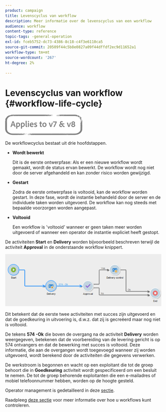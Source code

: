 ```yaml
---
product: campaign
title: Levenscyclus van workflow
description: Meer informatie over de levenscyclus van een workflow
audience: workflow
content-type: reference
topic-tags: -general-operation
exl-id: fceb5752-dc73-4386-8c18-c4f3e6110ca5
source-git-commit: 20509f44c5b8e0827a09f44dffdf2ec9d11652a1
workflow-type: tm+mt
source-wordcount: '267'
ht-degree: 2%

---
```


# Levenscyclus van workflow {#workflow-life-cycle}

![](../../assets/common.svg)

De workflowcyclus bestaat uit drie hoofdstappen.

* **Wordt bewerkt**

   Dit is de eerste ontwerpfase: Als er een nieuwe workflow wordt gemaakt, wordt de status ervan bewerkt. De workflow wordt nog niet door de server afgehandeld en kan zonder risico worden gewijzigd.

* **Gestart**

   Zodra de eerste ontwerpfase is voltooid, kan de workflow worden gestart. In deze fase, wordt de instantie behandeld door de server en de individuele taken worden uitgevoerd. De workflow kan nog steeds met bepaalde voorzorgen worden aangepast.

* **Voltooid**

   Een workflow is &#39;voltooid&#39; wanneer er geen taken meer worden uitgevoerd of wanneer een operator de instantie expliciet heeft gestopt.

De activiteiten **Start** en **Delivery** worden bijvoorbeeld beschreven terwijl de activiteit **Approval** in de onderstaande workflow knippert.

![](assets/new-workflow-6.png)

Dit betekent dat de eerste twee activiteiten met succes zijn uitgevoerd en dat de goedkeuring in uitvoering is, d.w.z. dat zij is gecreëerd maar nog niet is voltooid.

De tekens **574 -Ok** die boven de overgang na de activiteit **Delivery** worden weergegeven, betekenen dat de voorbereiding van de levering gericht is op 574 ontvangers en dat de bewerking met succes is voltooid. Deze informatie, die aan de overgangen wordt toegevoegd wanneer zij worden uitgevoerd, wordt berekend door de activiteiten die gegevens verwerken.

De werkstroom is begonnen en wacht op een exploitant die tot de groep behoort die in **Goedkeuring** activiteit wordt gespecificeerd om een besluit te nemen. De tot de groep behorende exploitanten die een e-mailadres of mobiel telefoonnummer hebben, worden op de hoogte gesteld.

Operator management is gedetailleerd in deze [sectie](../../platform/using/access-management.md).

Raadpleeg [deze sectie](monitoring-workflow-execution.md) voor meer informatie over hoe u workflows kunt controleren.
